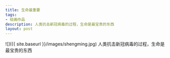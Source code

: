 ```yaml
---
title: 生命最重要
tags:
- 绘画作品
description: 人类抗击新冠病毒的过程，生命是最宝贵的东西
layout: post
---
```


![]({{ site.baseurl }}/images/shengming.jpg)
人类抗击新冠病毒的过程，生命是最宝贵的东西
